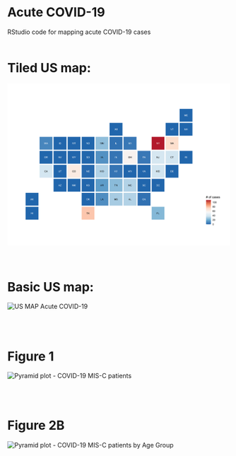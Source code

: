 # Acute COVID-19
RStudio code for mapping acute COVID-19 cases
<br><br>
# Tiled US map: <br>
![US MAP Acute COVID-19](https://raw.githubusercontent.com/kimkimroll/Acute-COVID-19-and-MIS-C-article/master/acute_map_kim2.png)<br>
<br><br>
# Basic US map: <br>
![US MAP Acute COVID-19](https://raw.githubusercontent.com/kimkimroll/Acute_COVID-19_data/master/kmap_acute_map_k.png)<br>

<br><br>
# Figure 1
![Pyramid plot - COVID-19 MIS-C patients](https://raw.githubusercontent.com/kimkimroll/Acute_COVID-19_data/master/Figure1_pyramid.png)<br>

<br><br>

# Figure 2B
![Pyramid plot - COVID-19 MIS-C patients by Age Group](https://raw.githubusercontent.com/kimkimroll/Acute_COVID-19_data/master/Figure_2B_pyramid_hema2.png)<br>

